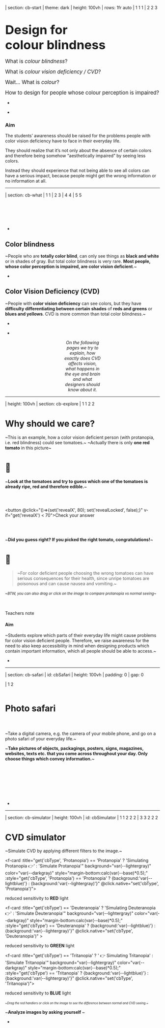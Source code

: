 | section: cb-start
| theme: dark
| height: 100vh
| rows: 1fr auto
| 1 1 1
| 2 2 3

# <big><big>Design for<br>colour blindness</big></big> 

<big>What is <var class="gray">colour blindness</var>?</big>

<big>What is <var class="gray">colour vision deficiency / CVD</var>?</big>

<big>Wait... What is <var class="gray">colour</var>?</big>

<big>How to design for people whose colour perception is impaired?</big>



-

<f-next-button title="Let's start" />

-

<f-notes style="--primary: var(--darkgray)">

### Aim

The students’ awareness should be raised for the problems people with color vision deficiency have to face in their everyday life.

They should realize that it’s not only about the absence of certain colors and therefore being somehow “aesthetically impaired” by seeing less colors.

Instead they should experience that not being able to see all colors can have a serious impact, because people might get the wrong information or no information at all.

</f-notes>











---

| section: cb-what
| 1 1
| 2 3
| 4 4
| 5 5

<f-inline>

<f-fact-icon size="large" />

# &nbsp;

</f-inline>

-

## Color blindness

~People who are **totally color blind**, can only see things as **black and white** or in shades of gray. But total color blindness is very rare. **Most people, whose color perception is impaired, are color vision deficient**.~

-

## Color Vision Deficiency (CVD)

~People with **color vision deficiency** can see colors, but they have **difficulty differentiating between certain shades** of **reds and greens** or **blues and yellows**. CVD is more common than total color blindness.~

-

<!-- <f-hr /> -->

-

<!-- <f-inline> -->

<div style="text-align:center; padding:0 20vw;">

*On the following pages we try to explain, how exactly does CVD affects vision, what happens in the eye and brain and what designers should know about it.*

<f-next-button title="Next" style="flex:1;" />

</div>



<!-- </f-inline> -->












---

| height: 100vh
| section: cb-explore
| 1 1 2 2 

<!-- ##### EXPLORE -->
# Why should we care?

<p />

<div v-if="get('revealX') < 75">

  <p />

<f-inline>

  ~This is an example, how a color vision deficient person (with protanopia, i.e. red blindness) could see tomatoes.~ 
  ~Actually there is only **<span style="color:var(--red)">one red tomato</span>** in this picture~

</f-inline>

<!-- <f-icon :size="'large'" :icon="'Activity'" style="width:15vw;" /> -->
<f-inline>

# 🤔

~**Look at the tomatoes and try to guess which one of the tomatoes is already ripe, red and therefore edible.**~

</f-inline>


### &nbsp;

<button @click="()=>{set('revealX', 80); set('revealLocked', false);}" v-if="get('revealX') < 70">Check your answer</button>

</div>



<div v-if="get('revealX') > 75">

  <br />
  <br />

  ~**Did you guess right? If you picked the right tomato, congratulations!**~
  
  <f-inline>
  
   # 🤢
  
  > ~For color deficient people choosing the wrong tomatoes can have serious consequences for their health, since unripe tomatoes are poisonous and can cause nausea and vomiting.~

  </f-inline>

  <small>~*BTW, you can also drag or click on the image to compare protanopia vs normal seeing*~</small>

  <br />
  <br />

  <f-next-button title="Next: go outside!" />

</div>

<f-notes>
  
  <summary>Teachers note</summary>
  
  #### Aim

  ~Students explore which parts of their everyday life might cause problems for color vision deficient people. Therefore, we raise awareness for the need to also keep accessibility in mind when designing products which contain important information, which all people should be able to access.~

</f-notes>


-

<ColorblindnessJuxtapose 
  :imageUrl="'images/tomatoes-test__ps2.jpg'" 
  :revealed="get('revealX',0)" 
  :locked="get('revealLocked', true)" 
  :juxtId="'compare'" 
  :upload="false"
  :cbType="'Protanopia'"
  style="box-shadow:0 0 4px 0 hsla(0,0%,0%,0.3);padding:var(--base) var(--base2); border-radius:var(--base)" 
/>






---

| section: cb-safari
| id: cbSafari
| height: 100vh
| padding: 0
| gap: 0

| 1 2



<div style="display:grid; grid-template-rows: auto 100px; padding:var(--content-padding); height:100%;">

  <div>
  
  <f-inline>

  <f-activity-icon size="large" />

  # Photo safari

  </f-inline>

  #### &nbsp;

  ~Take a digital camera, e.g. the camera of your mobile phone, and go on a photo safari of your everyday life.~

  ~**Take pictures of objects, packagings, posters, signs, magazines, websites, texts etc. that you come across throughout your day. Only choose things which convey information.**~
  
  </div>


  <div>
    <f-next-button title="Analyze your photos" style="margin:var(--base2) 0 var(--base2) 0" />
  </div>

</div>

-

<f-image src="images/explore-go-outside.jpg" />






















<!-- 

 SSSSSS    IIIIIII    M     M    U     U    L           AAAA     TTTTTTT     OOOOO     RRRRRR 
S             I       M M  MM    U     U    L          A    A       T       O     O    R     R
 SSSSS        I       M  M  M    U     U    L          A    A       T       O     O    R     R
      S       I       M     M    U     U    L          AAAAAA       T       O     O    RRRRRR 
SSSSSS     IIIIIII    M     M     UUUUU     LLLLLLL    A    A       T        OOOOO     R    R

 -->








---

| section: cb-simulator
| height: 100vh
| id: cbSimulator
| 1 1 2 2 2
| 3 3 2 2 2


# CVD simulator

~Simulate CVD by applying different filters to the image.~


<p />

<f-card :title="get('cbType', 'Protanopia') == 'Protanopia' ? 'Simulating Protanopia 👉' : 'Simulate Protanopia'"   background="var(--lightergray)" color="var(--darkgray)" style="margin-bottom:calc(var(--base)*0.5);" :style="get('cbType', 'Protanopia') == 'Protanopia' ? {background:'var(--lightblue)'} : {background:'var(--lightergray)'}" @click.native="set('cbType', 'Protanopia')">

<p v-if="get('cbType', 'Protanopia') == 'Protanopia'" style="font-size:100%;">reduced sensitivity to <b>RED</b> light</p>

</f-card>

<f-card :title="get('cbType') == 'Deuteranopia' ? 'Simulating Deuteranopia 👉' : 'Simulate Deuteranopia'" background="var(--lightergray)" color="var(--darkgray)" style="margin-bottom:calc(var(--base)*0.5);" :style="get('cbType') == 'Deuteranopia' ? {background:'var(--lightblue)'} : {background:'var(--lightergray)'}" @click.native="set('cbType', 'Deuteranopia')" >

<p v-if="get('cbType') == 'Deuteranopia'" style="font-size:100%;">reduced sensitivity to <b>GREEN</b> light</p>

</f-card>

<f-card :title="get('cbType') == 'Tritanopia' ? ' 👉 Simulating Tritanopia' : 'Simulate Tritanopia'" background="var(--lightergray)" color="var(--darkgray)" style="margin-bottom:calc(var(--base)*0.5);" :style="get('cbType') == 'Tritanopia' ? {background:'var(--lightblue)'} : {background:'var(--lightergray)'}" @click.native="set('cbType', 'Tritanopia')">

<p v-if="get('cbType') == 'Tritanopia'" style="font-size:100%">reduced sensitivity to <b>BLUE</b> light</p>

</f-card>

<small><small>~*Drag the red handlers or click on the image to see the difference between normal and CVD seeing.*~</small></small>
&nbsp; 
<f-hr />

<f-inline>

<f-activity-icon size="large" />

~**Analyze images by asking yourself <f-sidebar title="these questions." src="./cb-analyze-images.md" width="50vw" />**~

</f-inline>

<f-hr />

<f-next-button style="margin:var(--base4) 0" />



-

<div style="height:100vh; position: sticky; top:0">

<ColorblindnessJuxtapose 
  :imageUrl="get('cbSimImg', 'images/cb-metro.jpg')" 
  :revealed="25" 
  :locked="false"
  :cbType="get('cbType', 'Protanopia')"
  style="box-shadow:0 0 4px 0 hsla(0,0%,0%,0.3);padding:var(--base) var(--base2); border-radius:var(--base)"
/>
<!-- <button v-on:click="set('cbSimImg', 'images/crayons.png')">swap</button> -->
</div>













---

| section: cb-facts
| 1 1 1 1 
| 2 3 4 5
| 6 6 6 6
| 7 7 7 7
| height: 100vh


# <f-fact-icon size="large" />Short summary about CVD 
<!-- ~<small>Source: <a href="http://www.colourblindawareness.org/" target="_blank">http://www.colourblindawareness.org/</a></small>~ -->

#### &nbsp;



#### ~There are 7 different types of CVD:~


-

<div style="text-align:centyer;">

<f-fact-icon />

#### Protanomaly &amp;<br/>protanopia
~reduced/missing sensitivity to **RED** light~
</div>

-

<div style="text-align:centyer;">

<f-fact-icon />

#### Deuteranomaly &amp;<br/>deuteranopia
~reduced/missing sensitivity to **GREEN** light.~
</div>

-

<div style="text-align:cenyter;">

<f-fact-icon />

#### Tritanomaly &amp;<br/>tritanopia
~reduced/missing sensitivity to **BLUE** light.~
</div>

-

<div style="text-align:centter;">

<f-fact-icon />

#### Achromatopsia
~**complete** colour blindness (everything seen in shades of grey).~
</div>

-

<center>

~The **"-nopia"** is more severe condition than **"-anomaly"**:~
~"-anomaly" in the name means that perception of certain light is reduced while "-nopia" means it is missing.~

</center>

-


<f-next-button title=" " style="align-self:center;" />




---

| 1 1 1
| 2 3 4
| 2 3 4
| 2 3 4
| 2 3 4
| 5 5 5

# <f-fact-icon size="large" />Short summary about CVD 

-

~**Tritanomaly and achromatopsia are extremely rare** forms of CVD and are both caused by autosomal recessive alleles. People with these forms of CVD inherit two faulty versions (alleles) of genes for normal cone functioning, one from each parent.~

-

~**Protanomaly and deuteranomaly are the more common forms of CVD**, with deuteranomaly being the most common. People with deuteranomaly and protanomaly are collectively known as **red-green colour blind**. They have difficulty distinguishing between reds, greens, browns and oranges. They also commonly confuse different types of blue and purple.~

-

~Colour blindness and colour vision deficiency affects approximately **1 in 12 men** (8%) and **1 in 200 women** (0.5%) in the world.~

-

<f-next-button title=" " />










---



<center>

<div>
  
  # But why?

  ~Why we see colors differently? What IS a color?~

  #### ~Let's try to understand how the human eye is built~

  ##### &nbsp;

  <f-next-button title="To the eye" />
</div>

</center>











---

| section: cb-eye
| height: 100vh
| 1 3
| 2 3



<!-- ##### EXPLAIN  -->
# 👁️‍🗨️ The human eye

#### &nbsp;

~When it comes to color vision, the back of the eye, named **retina** is most important. It contains **two types of photoreceptor cells which detect light** and are called **rods and cones**~

~***RODS*** are located in the peripheral parts of the retina and **detect light**, but **not the colour** of light.~

~***CONES*** are found closely packed in the fovea. They contain the photosensitive pigment iodopsin and there are three types which are sensitive to red, green and blue lights. Hence **they are used for colour vision**.~

-

<f-next-button title="Rods and cones" />

-

<figure style="width:100%; height:80vh; position:sticky; top:0;  display:flex;  justify-content:center; align-items: center; margin: 0;">
  <img src="./images/eye_rods-cones.svg" />
</figure>










---

| height: 100vh
| 1 1
| 2 3
| 4 4


<!-- ##### EXPLAIN  -->
# Rods and cones


~Rods and cones contain different **light-sensitive pigments** which absorb light and undergo a chemical change (“bleaching”) which releases energy. This results in **increased permeability of photoreceptor membranes to sodium ions.**~

~Sodium ions diffuse into the photoreceptors, creating a **generator potential**. If a **threshold level** is reached, an **action potential** is created in a nearby bipolar neuron. This connects to neurons in the **optic nerve** which carry impulses to the brain.~

<small><small>Review the <f-sidebar title="image of the eye" width="50vw"><img src="./images/eye_rods-cones.svg"  /></f-sidebar></small></small>

-

### ~Rods~

~...are located in the **peripheral parts** of the retina and **detect light**, but **not the colour** of light.~

~**Many rods join one bipolar neuron** so that:~

- ~Rods are **sensitive to dim light** (because many weak generator potentials combine to reach the threshold level to trigger an action potential to send nerve impulses to the brain). The photosensitive pigment in rods (rhodopsin) bleaches at low light intensity.~

- ~Rods give **low visual acuity** (the ability to tell part points that are close together) because the brain cannot tell where exactly the light fell on a group of rods.~

-

### ~Cones~

~...are found closely packed in the **fovea**. They contain the photosensitive pigment iodopsin and there are three types which are sensitive to red, green and blue lights. Hence they are used for **colour vision**.~

~**One cone joins one bipolar neuron** so that:~

- ~Cones are **not sensitive to dim light**. Compared to rods, are less sensitive at low light intensity, because a generator potential must reach the threshold level on its own to trigger an action potential to send nerve impulses to the brain). That’s why you can’t see colours in the dark!~

- ~Cones give **high visual acuity** (the ability to tell apart points that are close together) because the brain can tell exactly which cone the light fell upon.~


-

<f-next-button  />

## &nbsp;











---
| 1
| 2
| 3
| rows: 1fr auto 1fr
| cols: 1fr

# Rods and cones: summary

<small><small>Review the <f-sidebar title="image of the eye" width="50vw"><img src="./images/eye_rods-cones.svg"  /></f-sidebar></small></small>

-

<h3>RODS</h3>        | <h3>CONES</h3>   
----------- | -----------
~Mainly located in the peripheral parts of the retina~  | ~Mainly located in the fovea of the retina~
~Do not give information in colour~ | ~Give information in colour~
~Many rods join to one bipolar neuron~  | ~Single cones join to one bipolar neuron~
~**High light sensitivity**~<br />~Several rods connect to one bipolar neuron so many weak generator potentials combine to reach threshold level to trigger action potential to send nerve impulses to the brain~ | ~**Low light sensitivity**~<br />~One cone connects to one bipolar neuron so a generator potential must reach threshold level on its own to trigger action potential to send nerve impulses to the brain~
~**Low visual acuity**~<br />~Several rods connect to one bipolar neuron so brain cannot tell exactly which rod light fell upon, giving an indistinct image.~ | ~**High visual acuity**~<br />~One cone connects to one bipolar neuron so brain can tell exactly which cone light fell upon, giving a distinct image.~

-

<f-next-button title="Colour perception" />

## &nbsp;








---

| section: cb-colour-perception

| 1 1 1 1 1
| 2 2 2 3 3
| 2 2 2 3 3

# Colour perception
## The Visible Spectrum

-

~**White light** is made up of **all the colours of the rainbow** (and everything in between). In a rainbow, colours merge smoothly and continuously from one colour to another. We call this **the visible spectrum**, as colours represent a narrow range of the wavelengths in the wider electromagnetic spectrum which are visible to the human eye.~

#### ~But light waves are colourless.<br />Colour doesn’t actually exist!~ 😲

&nbsp;

<f-next-button title="But..." />

### &nbsp;

-

<img src="./images/visible-spectrum.svg" />

<small><small>~*The visible spectrum and wavelengths*~</small></small>












---

| 1 3
| 2 3

# But how do we see colour, if it doesn't exist?

> ~**Colour is a perception – it is a construct of your brain.**~

~**Rods** contain a photosensitive pigment *(rhodopsin)* which shows **maximum absorbance for light of 498 nm**, although it absorbs a wider range of wavelengths either side of this.~

~According to the trichromatic theory, there are **three types of cone** which contain different forms of a different photosensitive pigment *(iodopsin)*, **each showing maximum absorption of blue, green or red light**.~

-

<f-next-button title="The brain" />

#### &nbsp;

-

<figure style="width:100%; height:100vh; position:sticky; top:0;  display:flex;  justify-content:center; align-items: center; margin: 0;">
  <img src="./images/absorbance.svg" />
</figure>









---

| 1 1
| 2 3
| 2 3
| 4 4
| 4 4

# 🧠 The brain

~When rods and cones are stimulated by light, nerve impulses are sent from eye to brain via the optic nerve. **But nerve impulses still do not have colour information**.~

#### &nbsp;

### Now this is what happens next:

-

<f-inline>

<h2 style="align-self:flex-start"><strong>1</strong></h2>

~If the impulses come **from rods**, the brain interprets them as being **caused by light**.~

</f-inline>

-

<f-inline>

<h2 style="align-self:flex-start"><strong>2</strong></h2>

~If the nerve impulse come **from cones**, your brain makes up **what colour the light was** by taking into account the relative numbers of **red, green or blue** cones that were stimulated.~

</f-inline>

-


### And voilà &ndash; this is where the colour is finally born!

&nbsp;

<f-next-button title="The colour" />

## &nbsp;







---

| 1
| 2 
| 2
| 2
| 3

# The colour

-

<center>

<div>

~By processing a **massive range of permutations of red, green and blue cone combinations**, you brain is able to detect **10 million different colours**.~

#### ~So all the other colours are result of mixing RED, GREEN and BLUE lights together.~

</div>

</center>


-

<center>

<div>

<f-next-button title="Mixing Red, Green and Blue" />

</div>

</center>











---

| height: 100%
| padding: 0
| gap: 0
| 1 2

<section style="display:grid; grid-template-rows:8fr 1fr; min-height:100vh; padding:var(--content-padding)">

<div>

# Mixing red, green and blue lights
#### ~aka Additive Color System~

&nbsp;

~In the Additive Color System **RED**, **GREEN** and **BLUE** are the primary colors.~

- ~Mixing **red and green** gives us **yellow**~
- ~**Green + blue** = **cyan**~
- ~**Red + blue** = **magenta**~
- ~When all three colors overlap, **WHITE** light is produced.~

</div>

<div>
  <f-next-button title=""  />
</div>

</section>

-

<div style="background-color:#222; height:100vh; position:sticky; top:0; display:flex; justify-content:center; align-items:center;">

<f-scene style="width:80%; height:80%">
  
  <f-circle 
    v-for="(c,i) in ['red', 'lime', 'blue']" 
    :key="'add'+i"
    :fill="c" 
    :x="polarx( i*(360/3), 0.7 )"  
    :y="polary( i*(360/3), 0.7 )" 
    :stroke="get('activeCol') == c ? 'white' : 'none'"
    style="mix-blend-mode: screen;"
  />

</f-scene>

</div>










---

| 1 1
| 2 3
| 4 4

# RGB mixing

-

~This is also, how most of the **screens** work &ndash; a massive grid of **tiny red, green and blue lights** shine more or less intensively.~ 

> ##### ~The intensity of each light is measured from 0 to 255.~

<div>

~For example, if **only red lights are turned on maximum power**, so that RED=255 GREEN=0 BLUE=0, we see a bright <a class="tertiary" v-on:click="set('r0', 255); set('g0', 0); set('b0', 0)">red colour</a>. R=0 G=255 B=0 means bright <a class="tertiary" v-on:click="set('r0', 0); set('g0', 255); set('b0', 0)">green</a>, etc~

~Remember from the previous slide, when we said, that **red+green=yellow**? It means, that both the red and green lights are turned on, while the blue is off: R=255 G=255 B=0. The result is indeed <a class="tertiary" v-on:click="set('r0', 255); set('g0', 255); set('b0', 0)">yellow</a>~

> ~**And so on** - by adjusting the brightness of RGB lights, we can generate all the <a class="tertiary" v-on:click="set('r0', 160); set('g0', 200); set('b0', 12)">other</a> <a class="tertiary" v-on:click="set('r0', 250); set('g0', 205); set('b0', 22)">colours</a> and <a class="tertiary" v-on:click="set('r0', 220); set('g0', 30); set('b0', 255)">tints</a>.~


</div>

-

<div style="position:sticky; top:25vh; box-shadow:0 0 3px 0 hsla(0,0%,0%,0.3); padding:1vw; border-radius:var(--base);">

<f-inline style="justify-content: space-between;">

#### RGB mixer

<small style="flex:1"><small>rgb({{get('r0',236)}},{{get('g0',95)}},{{get('b0',0)}})</small></small>

</f-inline>

<f-inline>
  <div>
    <div 
      style="width:16vw;height:16vw;border:1px solid var(--gray)" 
      :style="{ background:rgb( get('r0',0), get('g0',0), get('b0',0) ) }"
    ></div>
  </div>

  <div style="flex:1">
    <f-slider title="R" :value="get('r0', 0)" v-on:input="set('r0', $event)" to="255" integer />
    <f-slider title="G" :value="get('g0', 0)" v-on:input="set('g0', $event)" to="255" integer />
    <f-slider title="B" :value="get('b0', 0)" v-on:input="set('b0', $event)" to="255" integer />
  </div>
</f-inline>

<small><small><f-activity-icon size="small" /> *Drag the sliders to generate different color combinations*</small></small>

</div>


-

<f-next-button title="Back to CVD" />

## &nbsp;













---

| 1
| 1
| 2

# Back to CVD

<center>

<div>

~Ok, now we know that there is **3 types of cone** in our eye,<br />that send **different impulses to our brain**.<br />Brain interprets these signals as **RED, GREEN and BLUE** colours.~

### ~<u>CVD occurs when one or more of the cone types are faulty</u>.~
~For example, if the red cone is faulty you won’t be able to see colours containing red clearly.~

&nbsp;

</center>

-

<center>

<f-next-button title="Accessibility" />

</center>











---
| rows: 1fr auto 1fr
| 1 1
| 2 4
| 3 4

# Accessi&shy;bility

-

~It is important for designers (or actually everyone who use colour for communication) to remember:~

> ##### ~"Your red" may not be the same as "my red" &ndash; "my red" may even not be red at all!~

~You should double-check, that any important text or graphic element~

<f-inline>

### ~**1**~ 

~**provides enough visual contrast &ndash; also for people with CVD**~

</f-inline>
<f-inline>

### ~**2**~

~**meaning doesn't change when colour change**~

</f-inline>

-

<f-next-button />

### &nbsp;

-

<ColorblindnessJuxtapose 
  :imageUrl="'images/web-form.png'" 
  :revealed="20" 
  :locked="false" 
  :juxtId="'compareForm'" 
  :upload="false"
  :cbType="'Protanopia'"
  style="box-shadow:0 0 4px 0 hsla(0,0%,0%,0.3);padding:var(--base) var(--base2); border-radius:var(--base)" 
/>







---

| 1 1
| 2 3
| 4 4

# <f-activity-icon size="large" />Try it out!

-

~**Now, that we know all this, let's try to create a working color palette.**~

~On the next slide you'll find a simple "poster editor", where you can adjust the colours. Next to the original version, you'll also see **approximate simulations, how different CVD types could see the colours.**~ 

-

~**While designing, try to answer these questions:**~

- ~Which colours are the most "dangerous" ones to use in CVD context?~
- ~Can you find a combination, that works for all CVD types?~
- ~Do the same colours work for all? Test your palette &ndash; ask other people opinions.~
- ~What colour is love~

-

<f-next-button title="Design time!" />

#### &nbsp;






---

| section: cb-designer
| gap: 1vmin


| 1 1 1 1
| 2 3 4 5
| 6 6 6 6



<f-inline style="--base:8px; justify-content:space-between;">

<div style="flex:0 1 32%; box-shadow:0 0 3px 0 hsla(0,0%,0%,0.3); padding:1vw;border-radius:var(--base)">

<f-inline style="justify-content: space-between;">

#### Back&shy;ground colour

<small style="flex:1"><small>rgb({{get('r51',236)}},{{get('g51',95)}},{{get('b51',0)}})</small></small>

</f-inline>

<f-inline>
  <div 
      style="width:8vw;height:8vw;" 
      :style="{ background:rgb( get('r51',44), get('g51',77), get('b51',100) ) }"
  ></div>
  

  <div style="flex:1">
    <f-slider title="R" :value="get('r51', 236)" v-on:input="set('r51', $event)" to="255" integer />
    <f-slider title="G" :value="get('g51', 95)" v-on:input="set('g51', $event)" to="255" integer />
    <f-slider title="B" :value="get('b51', 0)" v-on:input="set('b51', $event)" to="255" integer />
  </div>
</f-inline>
</div>

<div style="flex:0 1 32%; box-shadow:0 0 3px 0 hsla(0,0%,0%,0.3); padding:1vw;border-radius:var(--base)">

<f-inline style="justify-content: space-between;">

#### Heading colour

<small style="flex:1"><small>rgb({{get('r52',236)}},{{get('g52',95)}},{{get('b52',0)}})</small></small>

</f-inline>

<f-inline>
  <div 
      style="width:8vw;height:8vw; " 
      :style="{ background:rgb( get('r52',44), get('g52',77), get('b52',77) ) }"
    ></div>

  <div style="flex:1">
    <f-slider title="R" :value="get('r52', 5)" v-on:input="set('r52', $event)" to="255" integer />
    <f-slider title="G" :value="get('g52', 167)" v-on:input="set('g52', $event)" to="255" integer />
    <f-slider title="B" :value="get('b52', 19)" v-on:input="set('b52', $event)" to="255" integer />
  </div>
</f-inline>

</div>

<div style="flex:0 1 32%; box-shadow:0 0 3px 0 hsla(0,0%,0%,0.3); padding:1vw;border-radius:var(--base)">

<f-inline style="justify-content: space-between;">

#### Text colour

<small style="flex:1"><small>rgb({{get('r53',236)}},{{get('g53',95)}},{{get('b53',0)}})</small></small>

</f-inline>

<f-inline>
    <div 
      style="width:8vw;height:8vw; " 
      :style="{ background:rgb( get('r53',44), get('g53',77), get('b53',77) ) }"
    ></div>
  <div style="flex:1">
    <f-slider title="R" :value="get('r53', 201)" v-on:input="set('r53', $event)" to="255" integer />
    <f-slider title="G" :value="get('g53', 171)" v-on:input="set('g53', $event)" to="255" integer />
    <f-slider title="B" :value="get('b53', 93)" v-on:input="set('b53', $event)" to="255" integer />
  </div>
</f-inline>

</div>


</f-inline>

-

<Poster 
  :bgColor="rgb( get('r51',236), get('g51',95), get('b51',0) )" 
  :headingColor="rgb( get('r52',5), get('g52',167), get('b52',19) )" 
  :textColor="rgb( get('r53',201), get('g53',171), get('b53',93) )" 
  :type="'Normal'"
/>

-


<Poster 
  :bgColor="colorblind( rgb( get('r51',236), get('g51',95), get('b51',0) ), 'protanopia' )" 
  :headingColor="colorblind( rgb( get('r52',5), get('g52',167), get('b52',19) ), 'protanopia' )" 
  :textColor="colorblind( rgb( get('r53',201), get('g53',171), get('b53',93) ), 'protanopia' )" 
  :type="'Protanopia'"
/>

-

<Poster 
  :bgColor="colorblind( rgb( get('r51',236), get('g51',95), get('b51',0) ), 'deuteranopia' )" 
  :headingColor="colorblind( rgb( get('r52',5), get('g52',167), get('b52',19) ), 'deuteranopia' )" 
  :textColor="colorblind( rgb( get('r53',201), get('g53',171), get('b53',93) ), 'deuteranopia' )" 
  :type="'Deuteranopia'"
/>

-

<Poster 
  :bgColor="colorblind( rgb( get('r51',236), get('g51',95), get('b51',0) ), 'tritanopia' )" 
  :headingColor="colorblind( rgb( get('r52',5), get('g52',167), get('b52',19) ), 'tritanopia' )" 
  :textColor="colorblind( rgb( get('r53',201), get('g53',171), get('b53',93) ), 'tritanopia' )" 
  :type="'Tritanopia'"
/>

-

<f-next-button title="Useful links and tools" />

## &nbsp;




---

<!-- | section: cb-designer2
| gap: 2vmin


| 1 1 1 1
| 2 3 4 5



<f-inline style="--base:8px; justify-content:space-between;">

<div style="flex:0 1 32%; box-shadow:0 0 3px 0 hsla(0,0%,0%,0.3); padding:1vw;border-radius:var(--base)">

#### Background color

<f-inline>
  <div>
    <div 
      style="width:8vw;height:8vw; " 
      :style="{ background:hsb2hsl( get('h51',44), get('s51',77), get('b51',100) ) }"
    ></div>
  </div>

  <div style="flex:1">
    <f-slider title="H" :value="get('h51', 44)" v-on:input="set('h51', $event)" to="360" integer />
    <f-slider title="S" :value="get('s51', 77)" v-on:input="set('s51', $event)" to="100" integer />
    <f-slider title="B" :value="get('b51', 100)" v-on:input="set('b51', $event)" to="100" integer />
  </div>
</f-inline>
</div>

<div style="flex:0 1 32%; box-shadow:0 0 3px 0 hsla(0,0%,0%,0.3); padding:1vw;border-radius:var(--base)">

#### Heading color

<f-inline>
  <div>
    <div 
      style="width:8vw;height:8vw; " 
      :style="{ background:hsb2hsl( get('h52',44), get('s52',77), get('b52',77) ) }"
    ></div>
  </div>

  <div style="flex:1">
    <f-slider title="H" :value="get('h52', 44)" v-on:input="set('h52', $event)" to="360" integer />
    <f-slider title="S" :value="get('s52', 77)" v-on:input="set('s52', $event)" to="100" integer />
    <f-slider title="B" :value="get('b52', 77)" v-on:input="set('b52', $event)" to="100" integer />
  </div>
</f-inline>

</div>

<div style="flex:0 1 32%; box-shadow:0 0 3px 0 hsla(0,0%,0%,0.3); padding:1vw;border-radius:var(--base)">

#### Text color

<f-inline>
  <div>
    <div 
      style="width:8vw;height:8vw; " 
      :style="{ background:hsb2hsl( get('h53',44), get('s53',77), get('b53',77) ) }"
    ></div>
  </div>
  <div style="flex:1">
    <f-slider title="H" :value="get('h53', 44)" v-on:input="set('h53', $event)" to="360" integer />
    <f-slider title="S" :value="get('s53', 77)" v-on:input="set('s53', $event)" to="100" integer />
    <f-slider title="B" :value="get('b53', 77)" v-on:input="set('b53', $event)" to="100" integer />
  </div>
</f-inline>

</div>


</f-inline>

-

<Poster 
  :bgColor="hsb2hsl( get('h51',44), get('s51',77), get('b51',100) )" 
  :headingColor="hsb2hsl( get('h52',44), get('s52',77), get('b52',77) )" 
  :textColor="hsb2hsl( get('h53',44), get('s53',77), get('b53',77) )" 
  :type="'Normal'"
/>

-


<Poster 
  :bgColor="colorblind( hsb2hsl( get('h51',44), get('s51',77), get('b51',100) ), 'protanopia' )" 
  :headingColor="colorblind( hsb2hsl( get('h52',44), get('s52',77), get('b52',77) ), 'protanopia' )" 
  :textColor="colorblind( hsb2hsl( get('h53',44), get('s53',77), get('b53',77) ), 'protanopia' )" 
  :type="'Protanopia'"
/>

-

<Poster 
  :bgColor="colorblind( hsb2hsl( get('h51',44), get('s51',77), get('b51',100) ), 'deuteranopia' )" 
  :headingColor="colorblind( hsb2hsl( get('h52',44), get('s52',77), get('b52',77) ), 'deuteranopia' )" 
  :textColor="colorblind( hsb2hsl( get('h53',44), get('s53',77), get('b53',77) ), 'deuteranopia' )" 
  :type="'Deuteranopia'"
/>

-

<Poster 
  :bgColor="colorblind( hsb2hsl( get('h51',44), get('s51',77), get('b51',100) ), 'tritanopia' )" 
  :headingColor="colorblind( hsb2hsl( get('h52',44), get('s52',77), get('b52',77) ), 'tritanopia' )" 
  :textColor="colorblind( hsb2hsl( get('h53',44), get('s53',77), get('b53',77) ), 'tritanopia' )" 
  :type="'Tritanopia'"
/> -->







---

# Links and useful tools

- will be added

<a class="tertiary" href="../"><f-leftarrow-icon /> Back to projects</a>
